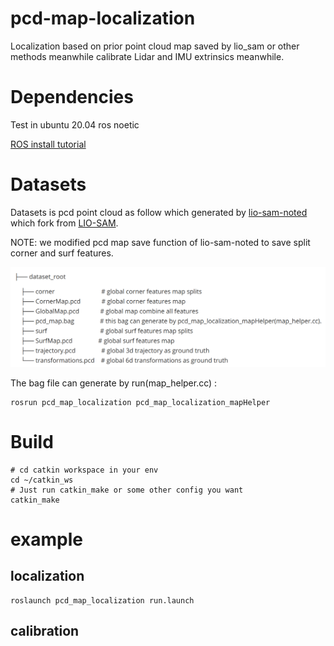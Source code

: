 # pcd-map-localization
Localization based on prior point cloud map saved by lio_sam or other methods meanwhile calibrate Lidar and IMU extrinsics meanwhile.

# Dependencies
Test in ubuntu 20.04 ros noetic

[ROS install tutorial](https://www.ros.org/blog/getting-started/)

# Datasets

Datasets is pcd point cloud as follow which generated by [lio-sam-noted](https://github.com/stu-fullstack/lio-sam-noted) which  fork from [LIO-SAM](https://github.com/TixiaoShan/LIO-SAM).

NOTE: we modified pcd map save function of lio-sam-noted to save split corner and surf features.

![structure.png](docs/imgs/structure.png)

The bag file can generate by run(map_helper.cc) :

```shell
rosrun pcd_map_localization pcd_map_localization_mapHelper
```

# Build

```shell
# cd catkin workspace in your env
cd ~/catkin_ws
# Just run catkin_make or some other config you want
catkin_make
```

# example

## localization

```shell
roslaunch pcd_map_localization run.launch
```

## calibration



